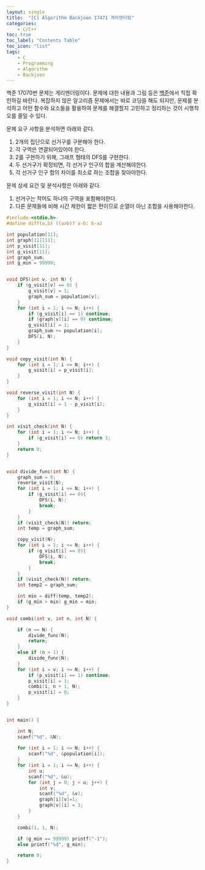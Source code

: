 ```yaml
---
layout: single
title:  "[C] Algorithm Backjoon 17471 게리맨더링"
categories:
    - C/C++
toc: true
toc_label: "Contents Table"
toc_icon: "list"
tags: 
    - C
    - Programming
    - Algorithm
	- Backjoon
---
```





백준 17070번 문제는 게리맨더링이다. 문제에 대한 내용과 그림 등은 [백준][백준]에서 직접 확인하길 바란다. 복잡하지 않은 알고리즘 문제에서는 바로 코딩을 해도 되지만, 문제를 분석하고 어떤 함수와 요소들을 활용하여 문제를 해결할지 고민하고 정리하는 것이 시행착오를 줄일 수 있다. 


문제 요구 사항을 분석하면 아래와 같다.  
1. 2개의 집단으로 선거구를 구분해야 한다.
2. 각 구역은 연결되어있어야 한다. 
3. 2를 구현하기 위해, 그래프 형태의 DFS를 구현한다. 
4. 두 선거구가 확정되면, 각 선거구 인구의 합을 계산해야한다.
5. 각 선거구 인구 합의 차이를 최소로 하는 조합을 찾아야한다. 




문제 상세 요건 및 분석사항은 아래와 같다. 
1. 선거구는 적어도 하나의 구역을 포함해야한다. 
2. 다른 문제들에 비해 시간 제한이 짧은 편이므로 순열이 아닌 조합을 사용해야한다. 



```c
#include <stdio.h>
#define diff(a,b) ((a>b)? a-b: b-a)

int population[11];
int graph[11][11];
int p_visit[11];
int g_visit[11];
int graph_sum;
int g_min = 99999;


void DFS(int v, int N) {
	if (g_visit[v] == 0) {
		g_visit[v] = 1;
		graph_sum = population[v];
	}
	for (int i = 1; i <= N; i++) {
		if (g_visit[i] == 1) continue;
		if (graph[v][i] == 0) continue;
		g_visit[i] = 1;
		graph_sum += population[i];
		DFS(i, N);
	}
}

void copy_visit(int N) {
	for (int i = 1; i <= N; i++) {
		g_visit[i] = p_visit[i];		
	}
}

void reverse_visit(int N) {
	for (int i = 1; i <= N; i++) {
		g_visit[i] = 1 - p_visit[i];
	}
}

int visit_check(int N) {
	for (int i = 1; i <= N; i++) {
		if (g_visit[i] == 0) return 1;
	}
	return 0;
}


void divide_func(int N) {
	graph_sum = 0;
	reverse_visit(N);
	for (int i = 1; i <= N; i++) {
		if (g_visit[i] == 0){
			DFS(i, N);
			break;
		}
	}
	if (visit_check(N)) return;    
	int temp = graph_sum;

	copy_visit(N);
	for (int i = 1; i <= N; i++) {
		if (g_visit[i] == 0){
			DFS(i, N);
			break;
		}
	}
	if (visit_check(N)) return;
	int temp2 = graph_sum;

	int min = diff(temp, temp2);
	if (g_min > min) g_min = min;
}

void combi(int v, int n, int N) {

	if (n == N) {
		divide_func(N);
		return;
	}
	else if (n > 1) {
		divide_func(N);
	}
	for (int i = v; i <= N; i++) {
		if (p_visit[i] == 1) continue;
		p_visit[i] = 1;
		combi(i, n + 1, N);
		p_visit[i] = 0;		
	}
}


int main() {

	int N;
	scanf("%d", &N);
	
	for (int i = 1; i <= N; i++) {
		scanf("%d", &population[i]);
	}
	for (int i = 1; i <= N; i++) {
		int u;
		scanf("%d", &u);
		for (int j = 0; j < u; j++) {
			int v;
			scanf("%d", &v);
			graph[i][v]=1;
			graph[v][i] = 1;
		}		
	}

	combi(1, 1, N);

	if (g_min == 99999) printf("-1");
	else printf("%d", g_min);

	return 0;
}
```

[백준]: https://www.acmicpc.net/problem/17471